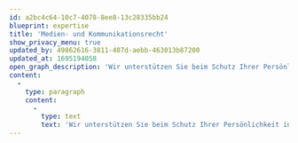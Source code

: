 ```yaml
---
id: a2bc4c64-10c7-4078-8ee8-13c28335bb24
blueprint: expertise
title: 'Medien- und Kommunikationsrecht'
show_privacy_menu: true
updated_by: 49862616-3811-407d-aebb-463013b87200
updated_at: 1695194058
open_graph_description: 'Wir unterstützen Sie beim Schutz Ihrer Persönlichkeit in der digitalen Welt oder helfen Ihnen, sich gegen Verletzungen Ihrer Persönlichkeitsrechte durch Medien zur Wehr zu setzen oder sich gegen solche Verletzungsklagen zu verteidigen. Auch begleiten wir Sie in allen rechtlichen Fragen, die sich beim Anbieten eines innovativen Internetdiensts stellen, wenn Sie die Infrastruktur einer Fernmeldedienstanbieterin benutzen, ein Fernseh-/Radioprogramm veranstalten oder neue Werbeformen einsetzen wollen. Wir sind mit anderen Worten Ansprechpersonen in sämtlichen Fragen des Medien-, Fernmelde-, Presse-, Radio- und Fernsehrechts sowie des zivil- und strafrechtlichen Persönlichkeitsschutzes.'
content:
  -
    type: paragraph
    content:
      -
        type: text
        text: 'Wir unterstützen Sie beim Schutz Ihrer Persönlichkeit in der digitalen Welt oder helfen Ihnen, sich gegen Verletzungen Ihrer Persönlichkeitsrechte durch Medien zur Wehr zu setzen oder sich gegen solche Verletzungsklagen zu verteidigen. Auch begleiten wir Sie in allen rechtlichen Fragen, die sich beim Anbieten eines innovativen Internetdiensts stellen, wenn Sie die Infrastruktur einer Fernmeldedienstanbieterin benutzen, ein Fernseh-/Radioprogramm veranstalten oder neue Werbeformen einsetzen wollen. Wir sind mit anderen Worten Ansprechpersonen in sämtlichen Fragen des Medien-, Fernmelde-, Presse-, Radio- und Fernsehrechts sowie des zivil- und strafrechtlichen Persönlichkeitsschutzes.'
---
```

